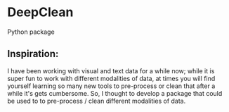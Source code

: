 # DeepClean

Python package


## Inspiration:

I have been working with visual and text data for a while now; while it is super fun to work with different modalities of data, at times you will find yourself learning so many new tools to pre-process or clean that after a while it's gets cumbersome. So, I thought to develop a package that could be used to to pre-process / clean different modalities of data.
